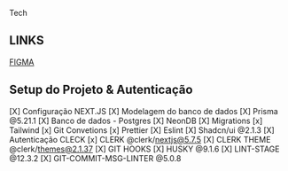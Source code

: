 Tech

## LINKS

[FIGMA](<https://www.figma.com/design/ndIZ9nevfZZCMxCL4lZxfQ/FSW-Finance-(LIVE)?node-id=225-2278&node-type=frame&t=0RdOfWWRt2lnPh71-0>)

## Setup do Projeto & Autenticação

[X] Configuração NEXT.JS
[X] Modelagem do banco de dados
[X] Prisma @5.21.1
[X] Banco de dados - Postgres
[X] NeonDB
[X] Migrations
[x] Tailwind
[x] Git Convetions
[x] Prettier
[X] Eslint
[X] Shadcn/ui @2.1.3
[X] Autenticação CLECK
[x] CLERK @clerk/nextjs@5.7.5
[X] CLERK THEME @clerk/themes@2.1.37
[X] GIT HOOKS
[X] HUSKY @9.1.6
[X] LINT-STAGE @12.3.2
[X] GIT-COMMIT-MSG-LINTER @5.0.8
